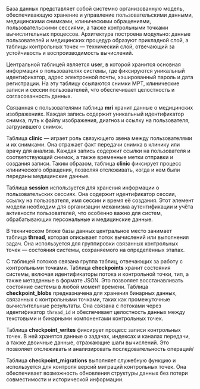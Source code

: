 База данных представляет собой системно организованную модель, обеспечивающую хранение и управление пользовательскими данными, медицинскими снимками, клиническими обращениями, пользовательскими сессиями, а также контрольными точками вычислительных процессов. Архитектура построена модульно: данные пользователей и медицинских процедур образуют прикладной слой, а таблицы контрольных точек — технический слой, отвечающий за устойчивость и воспроизводимость вычислений.

Центральной таблицей является **user**, в которой хранится основная информация о пользователях системы, где фиксируются уникальный идентификатор, адрес электронной почты, хэшированный пароль и дата регистрации. На эту таблицу ссылаются снимки МРТ, клинические записи и сессии пользователей, что обеспечивает целостность и согласованность данных.

Связанная с пользователями таблица **mri** хранит данные о медицинских изображениях. Каждая запись содержит уникальный идентификатор снимка, путь к файлу изображения, диагноз и ссылку на пользователя, загрузившего снимок. 

Таблица **clinic** — играет роль связующего звена между пользователями и их снимками. Она отражает факт передачи снимка в клинику или врачу для анализа. Каждая запись содержит ссылки на пользователя и соответствующий снимок, а также временные метки отправки и создания записи. Таким образом, таблица **clinic** фиксирует процесс клинического обращения, позволяя отслеживать, когда и кем были переданы медицинские данные.

Таблица **session** используется для хранения информации о пользовательских сессиях. Она содержит идентификатор сессии, ссылку на пользователя, имя сессии и время её создания. Этот элемент модели необходим для организации механизма аутентификации и учёта активности пользователей, что особенно важно для систем, обрабатывающих персональные и медицинские данные.

В техническом блоке базы данных центральное место занимает таблица **thread**, которая описывает поток вычислений или выполнения задач. Она используется для группировки связанных контрольных точек — состояния системы, сохраняемого на определённых этапах.

С таблицей потоков связана группа таблиц, отвечающих за работу с контрольными точками. Таблица **checkpoints** хранит состояния системы, включая идентификаторы потока и контрольной точки, тип, а также метаданные в формате JSON. Это позволяет восстанавливать состояние системы в любой момент времени. Таблица **checkpoint_blobs** предназначена для хранения бинарных данных, связанных с контрольными точками, таких как промежуточные вычислительные результаты. Она связана с потоками через идентификатор `thread_id` и обеспечивает целостность данных между текстовыми и бинарными компонентами контрольных точек.

Таблица **checkpoint_writes** фиксирует процесс записи контрольных точек. В ней хранятся данные о задачах, индексах и каналах передачи, а также двоичные данные, отражающие шаги вычислений. Это позволяет отслеживать и анализировать последовательность операций/

Таблица **checkpoint_migrations** выполняет служебную функцию и используется для контроля версий миграций контрольных точек. Она обеспечивает возможность обновления структуры данных без потери совместимости и исторической информации.


